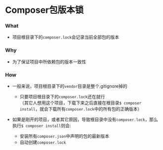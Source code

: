 # Composer包版本锁  

### What   
- 项目根目录下的`composer.lock`会记录当前全部包的版本  

### Why  
- 为了保证项目中所依赖包的版本一致性  

### How  
- 一般来说，项目根目录下的`vendor`目录是整个.gitignore掉的  
  - 只要项目根目录下的`composer.lock`还在就行  
  （其它人想用这个项目，下载下来之后直接在根目录`$ composer install`，就会下载所有`composer.lock`中的所有包的正确版本）  
  
- 如果是刚开的项目，或者其它原因，导致根目录中没有`composer.lock`，那么执行`$ composer install`则会:  
  - 安装所有`composer.json`中声明的包的最新版本  
  - 自动创建`composer.lock`   

  
